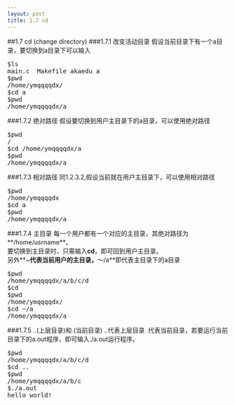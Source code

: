 ```yaml
---
layout: post
title: 1.7 cd
---
```

##1.7 cd (change directory)
###1.7.1 改变活动目录
假设当前目录下有一个a目录，要切换到a目录下可以输入<br>
<pre class='terminal bootcamp'>
<span class='codeline'>$ls<span></span></span>
<span class='bash-output'>main.c  Makefile akaedu a</span>
<span class='codeline'>$pwd<span></span></span>
<span class='bash-output'>/home/ymqqqqdx/</span>
<span class='codeline'>$cd a<span></span></span>
<span class='codeline'>$pwd<span></span></span>
<span class='bash-output'>/home/ymqqqqdx/a</span>
</pre>
###1.7.2 绝对路径
假设要切换到用户主目录下的a目录，可以使用绝对路径<br>
<pre class='terminal bootcamp'>
<span class='codeline'>$pwd<span></span></span>
<span class='bash-output'>/</span>
<span class='codeline'>$cd /home/ymqqqqdx/a<span></span></span>
<span class='codeline'>$pwd<span></span></span>
<span class='bash-output'>/home/ymqqqqdx/a</span>
</pre>
###1.7.3 相对路径
同1.2.3.2,假设当前就在用户主目录下，可以使用相对路径<br>
<pre class='terminal bootcamp'>
<span class='codeline'>$pwd<span></span></span>
<span class='bash-output'>/home/ymqqqqdx</span>
<span class='codeline'>$cd a<span></span></span>
<span class='codeline'>$pwd<span></span></span>
<span class='bash-output'>/home/ymqqqqdx/a</span>
</pre>
###1.7.4 主目录
每一个用户都有一个对应的主目录，其绝对路径为**/home/usrname**。<br>
要切换到主目录时，只需输入**cd**，即可回到用户主目录。<br>
另外**~**代表当前用户的主目录，**～/a**即代表主目录下的a目录
<pre class='terminal bootcamp'>
<span class='codeline'>$pwd<span></span></span>
<span class='bash-output'>/home/ymqqqqdx/a/b/c/d</span>
<span class='codeline'>$cd<span></span></span>
<span class='codeline'>$pwd<span></span></span>
<span class='bash-output'>/home/ymqqqqdx/</span>
<span class='codeline'>$cd ~/a<span></span></span>
<span class='bash-output'>/home/ymqqqqdx/a</span>
</pre>
###1.7.5 ..(上层目录)和.(当前目录)
..代表上层目录
.代表当前目录，若要运行当前目录下的a.out程序，即可输入./a.out运行程序。
<pre class='terminal bootcamp'>
<span class='codeline'>$pwd<span></span></span>
<span class='bash-output'>/home/ymqqqqdx/a/b/c/d</span>
<span class='codeline'>$cd ..<span></span></span>
<span class='codeline'>$pwd<span></span></span>
<span class='bash-output'>/home/ymqqqqdx/a/b/c</span>
<span class='codeline'>$./a.out<span></span></span>
<span class='bash-output'>hello world!</span>
</pre>
